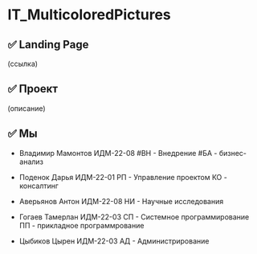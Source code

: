 # IT_MulticoloredPictures

## ✅ Landing Page
(ссылка)

## ✅ Проект
(описание)

## ✅ Мы
  * Владимир Мамонтов ИДМ-22-08
    #ВН - Внедрение
    #БА - бизнес-анализ

  * Поденок Дарья ИДМ-22-01
    РП - Управление проектом
    КО - консалтинг

  * Аверьянов Антон ИДМ-22-08
    НИ - Научные исследования

  * Гогаев Тамерлан ИДМ-22-03
    СП - Системное программирование
    ПП - прикладное программрование

  * Цыбиков Цырен ИДМ-22-03
    АД - Администрирование
